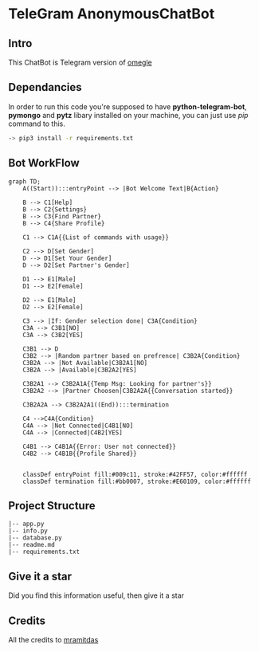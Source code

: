 # TeleGram AnonymousChatBot

Intro
--------
This ChatBot is Telegram version of [omegle](http://www.omegle.com)

Dependancies 
-------------
In order to run this code you're supposed to have **python-telegram-bot**, **pymongo** and **pytz** libary installed
on your machine, you can just use *pip* command to this.

```bash
-> pip3 install -r requirements.txt
```

Bot WorkFlow
-----------

```mermaid
graph TD;
    A((Start)):::entryPoint --> |Bot Welcome Text|B{Action}

    B --> C1[Help]
    B --> C2{Settings}
    B --> C3{Find Partner}
    B --> C4{Share Profile}

    C1 --> C1A{{List of commands with usage}}

    C2 --> D[Set Gender]
    D --> D1[Set Your Gender]
    D --> D2[Set Partner's Gender]

    D1 --> E1[Male]
    D1 --> E2[Female]

    D2 --> E1[Male]
    D2 --> E2[Female]

    C3 --> |If: Gender selection done| C3A{Condition}
    C3A --> C3B1[NO]
    C3A --> C3B2[YES]

    C3B1 --> D
    C3B2 --> |Random partner based on prefrence| C3B2A{Condition}
    C3B2A --> |Not Available|C3B2A1[NO]
    C3B2A --> |Available|C3B2A2[YES]

    C3B2A1 --> C3B2A1A{{Temp Msg: Looking for partner's}}
    C3B2A2 --> |Partner Choosen|C3B2A2A{{Conversation started}}

    C3B2A2A --> C3B2A2A1((End)):::termination

    C4 -->C4A{Condition}
    C4A --> |Not Connected|C4B1[NO]
    C4A --> |Connected|C4B2[YES]

    C4B1 --> C4B1A{{Error: User not connected}}
    C4B2 --> C4B1B{{Profile Shared}}


    classDef entryPoint fill:#009c11, stroke:#42FF57, color:#ffffff
    classDef termination fill:#bb0007, stroke:#E60109, color:#ffffff
```

## Project Structure
```
|-- app.py
|-- info.py
|-- database.py
|-- readme.md
|-- requirements.txt
```

Give it a star 
--------------
Did you find this information useful, then give it a star 


Credits
-----------
All the credits to [mramitdas](https://github.com/mramitdas)
